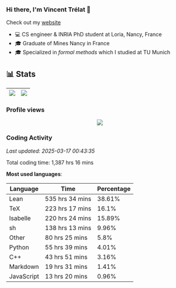 ### Hi there, I'm Vincent Trélat 👋

Check out my [website](https://vtrelat.github.io)

-   💻 CS engineer & INRIA PhD student at Loria, Nancy, France
-   🎓 Graduate of Mines Nancy in France
-   🎓 Specialized in _formal methods_ which I studied at TU Munich

## 📊 **Stats**

| <img align="center" src="https://readme-stats.clckblog.space/api?username=VTrelat&show_icons=true&include_all_commits=true&theme=tokyonight&hide_border=true" /> | <img align="center" src="https://readme-stats.clckblog.space/api/top-langs/?username=VTrelat&layout=compact&theme=tokyonight&hide_border=true" /> |
| ---------------------------------------------------------------------------------------------------------------------------------------------------------------- | ------------------------------------------------------------------------------------------------------------------------------------------------- |

### Profile views

<p align="center">
 <img src="https://profile-counter.glitch.me/VTrelat/count.svg" />
</p>

<!--automations-->
### Coding Activity
_Last updated: 2025-03-17 00:43:35_

Total coding time: 1,387 hrs 16 mins

**Most used languages**:

| Language | Time | Percentage |
| ------------- | ------------- | ------------- |
| Lean | 535 hrs 34 mins | 38.61% |
| TeX | 223 hrs 17 mins | 16.1% |
| Isabelle | 220 hrs 24 mins | 15.89% |
| sh | 138 hrs 13 mins | 9.96% |
| Other | 80 hrs 25 mins | 5.8% |
| Python | 55 hrs 39 mins | 4.01% |
| C++ | 43 hrs 51 mins | 3.16% |
| Markdown | 19 hrs 31 mins | 1.41% |
| JavaScript | 13 hrs 20 mins | 0.96% |


